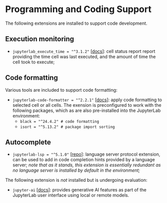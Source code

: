 # Programming and Coding Support

The following extensions are installed to support code development.

## Execution monitoring

- `jupyterlab_execute_time = "^3.1.2"` [[docs](https://github.com/deshaw/jupyterlab-execute-time)]: cell status report report providing the time cell was last executed, and the amount of time the cell took to execute;

## Code formatting

Various tools are included to support code formatting:

- `jupyterlab-code-formatter = "^2.2.1"` [[docs](https://jupyterlab-code-formatter.readthedocs.io/usage.html)]: apply code formatting to selected cell or all cells. The exension is preconfigured to work with the following packages, which as are also pre-installed into the JupyterLab environment:
  - `black = "^24.4.2" # code formatting`
  - `isort = "^5.13.2" # package import sorting`

## Autocomplete

- `jupyterlab-lsp = "^5.1.0"` [[repo](https://github.com/jupyter-lsp/jupyterlab-lsp)]: language server protocol extension, can be used to add in code completion hints provided by a language server; *note that as it stands, this extension is essentially redundant as no language server is installed by default in the environment;*

The following extension is *not* installed but is undergoing evaluation:

- `jupyter-ai` [[docs](https://github.com/jupyterlab/jupyter-ai)]: provides generative AI features as part of the JupyterLab user interface using local or remote models.
